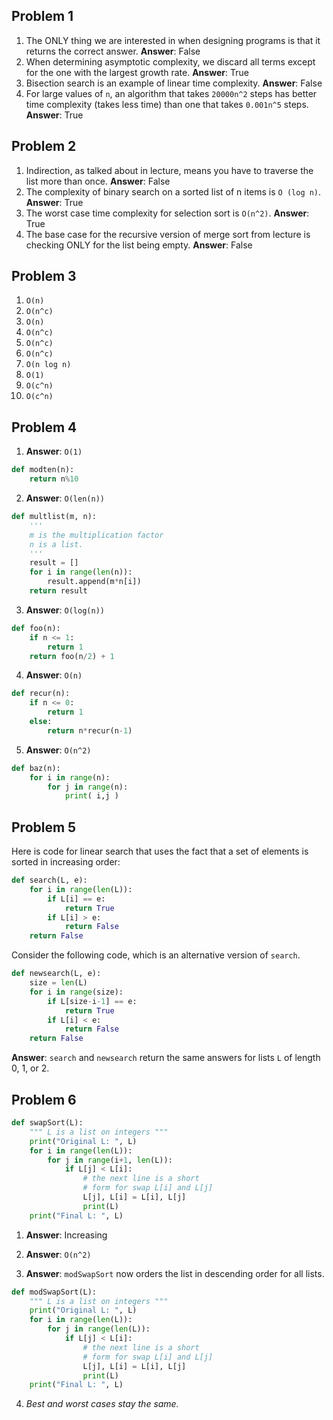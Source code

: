 ## Problem 1 ##

1. The ONLY thing we are interested in when designing programs is that it returns the correct answer. **Answer**: False
2. When determining asymptotic complexity, we discard all terms except for the one with the largest growth rate. **Answer**: True
3. Bisection search is an example of linear time complexity. **Answer**: False
4. For large values of `n`, an algorithm that takes `20000n^2` steps has better time complexity (takes less time) than one that takes `0.001n^5` steps. **Answer**: True

## Problem 2 ##

1. Indirection, as talked about in lecture, means you have to traverse the list more than once. **Answer**: False
2. The complexity of binary search on a sorted list of n items is `O (log n)`. **Answer**: True
3. The worst case time complexity for selection sort is `O(n^2)`. **Answer**: True
4. The base case for the recursive version of merge sort from lecture is checking ONLY for the list being empty. **Answer**: False

## Problem 3 ##

1. `O(n)`
2. `O(n^c)`
3. `O(n)`
4. `O(n^c)`
5. `O(n^c)`
6. `O(n^c)`
7. `O(n log n)`
8. `O(1)`
9. `O(c^n)`
10. `O(c^n)`

## Problem 4 ##

1. **Answer**: `O(1)`
```python
def modten(n):
    return n%10
```

2. **Answer**: `O(len(n))`
```python
def multlist(m, n):
    '''
    m is the multiplication factor
    n is a list.
    '''
    result = []
    for i in range(len(n)):
        result.append(m*n[i])
    return result  
```

3. **Answer**: `O(log(n))`
```python
def foo(n):
    if n <= 1:
        return 1
    return foo(n/2) + 1
```

4. **Answer**: `O(n)`
```python
def recur(n):
    if n <= 0:
        return 1
    else:
        return n*recur(n-1)
```

5. **Answer**: `O(n^2)`
```python
def baz(n):
    for i in range(n):
        for j in range(n):
            print( i,j )
```

## Problem 5 ##
Here is code for linear search that uses the fact that a set of elements is sorted in increasing order:
```python
def search(L, e):
    for i in range(len(L)):
        if L[i] == e:
            return True
        if L[i] > e:
            return False
    return False
```
Consider the following code, which is an alternative version of `search`.
```python
def newsearch(L, e):
    size = len(L)
    for i in range(size):
        if L[size-i-1] == e:
            return True
        if L[i] < e:
            return False
    return False
```
**Answer**: `search` and `newsearch` return the same answers for lists `L` of length 0, 1, or 2.

## Problem 6 ##
```python
def swapSort(L): 
    """ L is a list on integers """
    print("Original L: ", L)
    for i in range(len(L)):
        for j in range(i+1, len(L)):
            if L[j] < L[i]:
                # the next line is a short 
                # form for swap L[i] and L[j]
                L[j], L[i] = L[i], L[j] 
                print(L)
    print("Final L: ", L)
```

1. **Answer**: Increasing

2. **Answer**: `O(n^2)`

3. **Answer**: `modSwapSort` now orders the list in descending order for all lists.
```python
def modSwapSort(L): 
    """ L is a list on integers """
    print("Original L: ", L)
    for i in range(len(L)):
        for j in range(len(L)):
            if L[j] < L[i]:
                # the next line is a short 
                # form for swap L[i] and L[j]
                L[j], L[i] = L[i], L[j] 
                print(L)
    print("Final L: ", L)
```

4. _Best and worst cases stay the same._